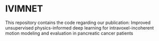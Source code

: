 # IVIMNET
This repository contains the code regarding our publication: Improved unsupervised physics-informed deep learning for intravoxel-incoherent motion modeling and evaluation in pancreatic cancer patients
